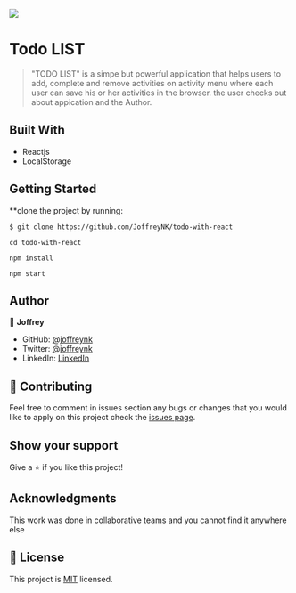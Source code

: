 ![](https://img.shields.io/badge/Microverse-blueviolet)

# Todo LIST

> "TODO LIST" is a simpe but powerful application that helps users to add, complete and remove activities on activity menu where each user can save his or her activities in the browser. the user checks out about appication and the Author.



## Built With

- Reactjs
- LocalStorage



## Getting Started

**clone the project by running:

```
$ git clone https://github.com/JoffreyNK/todo-with-react

cd todo-with-react

npm install

npm start
```


## Author

👤 **Joffrey**

- GitHub: [@joffreynk](https://github.com/JoffreyNK)
- Twitter: [@joffreynk](https://twitter.com/joffreynk)
- LinkedIn: [LinkedIn](https://www.linkedin.com/in/joffrey-nkeshimana-15b8aa1b3/)


## 🤝 Contributing

Feel free to comment in issues section any bugs or changes that you would like to apply on this project
check the [issues page](../../issues/).

## Show your support

Give a ⭐️ if you like this project!

## Acknowledgments

This work was done in collaborative teams  and you cannot find it anywhere else

## 📝 License

This project is [MIT](./MIT.md) licensed.
